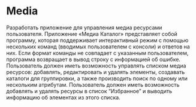 # Media
Разработать приложение для управления медиа ресурсами пользователя.
Приложение «Медиа Каталог» представляет собой программу, которая поддерживает интерактивный режим с помощью нескольких
команд (вводимых пользователем с консоли) и ответов на них. Если формат команды не совпадает с указанным пользователем,
программа возвращает в вывод строку с информацией об ошибке.
Пользователь должен иметь возможность управлять списком медиа ресурсов: добавлять, редактировать и удалять элементы, создавать
каталоги для группировки, а также производить поиск по одному или нескольким атрибутам. Пользователь должен иметь возможность
добавлять и удалять ресурсы в список “Избранное” и выводить информацию об элементах из этого списка.
